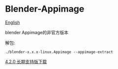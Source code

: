# Blender-Appimage
[English](https://github.com/erroreutopia/Blender-Appimage/edit/main/README.md)

blender Appimage的非官方版本

解包:
```shell
./blender-x.x.x-linux.Appimage --appimage-extract
```

[4.2.0 长期支持版下载](https://github.com/erroreutopia/Blender-Appimage/releases/download/blender4.2.0/blender-4.2.0-linux-x64.Appimage)
